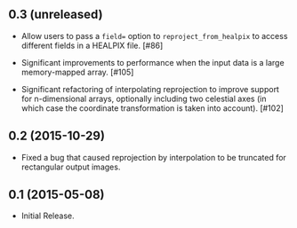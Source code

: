 0.3 (unreleased)
----------------

- Allow users to pass a ``field=`` option to ``reproject_from_healpix``
  to access different fields in a HEALPIX file. [#86]

- Significant improvements to performance when the input data is a large
  memory-mapped array. [#105]

- Significant refactoring of interpolating reprojection to improve support for
  n-dimensional arrays, optionally including two celestial axes (in which
  case the coordinate transformation is taken into account). [#102]

0.2 (2015-10-29)
----------------

- Fixed a bug that caused reprojection by interpolation to be truncated for
  rectangular output images.

0.1 (2015-05-08)
----------------

- Initial Release.
